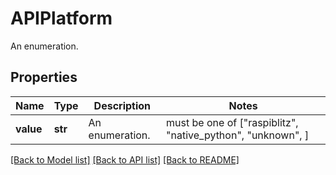 # APIPlatform

An enumeration.

## Properties
Name | Type | Description | Notes
------------ | ------------- | ------------- | -------------
**value** | **str** | An enumeration. |  must be one of ["raspiblitz", "native_python", "unknown", ]

[[Back to Model list]](../README.md#documentation-for-models) [[Back to API list]](../README.md#documentation-for-api-endpoints) [[Back to README]](../README.md)


